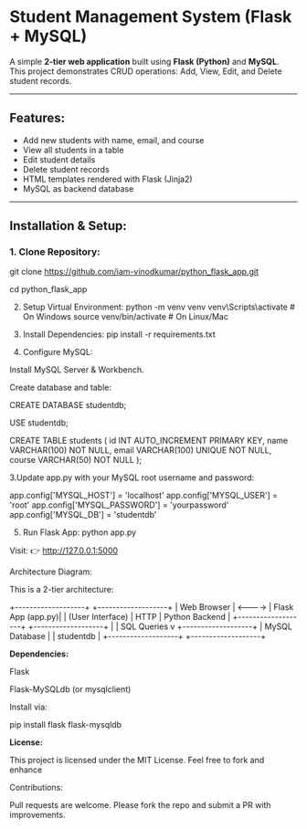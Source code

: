 #  Student Management System (Flask + MySQL)

A simple **2-tier web application** built using **Flask (Python)** and **MySQL**.  
This project demonstrates CRUD operations: Add, View, Edit, and Delete student records.

-----------------------------------------------------------------------------------------

## Features:
- Add new students with name, email, and course
- View all students in a table
- Edit student details
- Delete student records
- HTML templates rendered with Flask (Jinja2)
- MySQL as backend database

-----------------------------------------------------------------------------------

##  Installation & Setup:

### 1. Clone Repository:

git clone https://github.com/iam-vinodkumar/python_flask_app.git


cd python_flask_app

2. Setup Virtual Environment:
python -m venv venv
venv\Scripts\activate   # On Windows
source venv/bin/activate  # On Linux/Mac

3. Install Dependencies:
pip install -r requirements.txt

4. Configure MySQL:

Install MySQL Server & Workbench.

Create database and table:

CREATE DATABASE studentdb;

USE studentdb;

CREATE TABLE students (
    id INT AUTO_INCREMENT PRIMARY KEY,
    name VARCHAR(100) NOT NULL,
    email VARCHAR(100) UNIQUE NOT NULL,
    course VARCHAR(50) NOT NULL
);

3.Update app.py with your MySQL root username and password:

app.config['MYSQL_HOST'] = 'localhost'
app.config['MYSQL_USER'] = 'root'
app.config['MYSQL_PASSWORD'] = 'yourpassword'
app.config['MYSQL_DB'] = 'studentdb'

5. Run Flask App:
python app.py


Visit: 👉 http://127.0.0.1:5000

Architecture Diagram:

This is a 2-tier architecture:

+-------------------+        +-------------------+
|   Web Browser     | <----> | Flask App (app.py)|
| (User Interface)  |  HTTP  |  Python Backend   |
+-------------------+        +-------------------+
                                     |
                                     | SQL Queries
                                     v
                             +-------------------+
                             |  MySQL Database   |
                             |  studentdb        |
+-------------------+        +-------------------+

**Dependencies:**

Flask

Flask-MySQLdb (or mysqlclient)

Install via:

pip install flask flask-mysqldb

**License:**

This project is licensed under the MIT License.
Feel free to fork and enhance

Contributions:

Pull requests are welcome. Please fork the repo and submit a PR with improvements.
